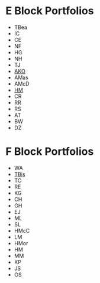 # E Block Portfolios
* TBea
* IC
* CE
* NF
* HG
* NH
* TJ
* [AKO](https://CMU-Academia.abelk0.repl.co)
* AMas
* AMcD
* [HM](https://portfoliohugo.hugomorel.repl.co/)
* CR
* RR
* RS
* AT
* BW
* DZ

# F Block Portfolios
* WA
* [TBis](https://Story.tbissaillon.repl.co)
* TC
* RE
* KG
* CH
* GH
* EJ
* ML
* SL
* HMcC
* LM
* HMor
* HM
* MM
* KP
* JS
* OS
